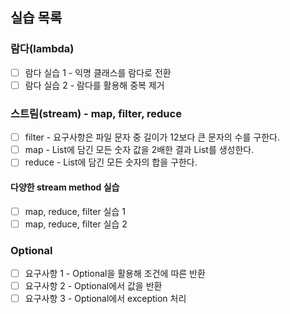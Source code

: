 ## 실습 목록
### 람다(lambda)
* [ ] 람다 실습 1 - 익명 클래스를 람다로 전환
* [ ] 람다 실습 2 - 람다를 활용해 중복 제거
### 스트림(stream) - map, filter, reduce
* [ ] filter - 요구사항은 파일 문자 중 길이가 12보다 큰 문자의 수를 구한다.
* [ ] map - List에 담긴 모든 숫자 값을 2배한 결과 List를 생성한다.
* [ ] reduce - List에 담긴 모든 숫자의 합을 구한다.
#### 다양한 stream method 실습
* [ ] map, reduce, filter 실습 1
* [ ] map, reduce, filter 실습 2
### Optional
* [ ] 요구사항 1 - Optional을 활용해 조건에 따른 반환
* [ ] 요구사항 2 - Optional에서 값을 반환
* [ ] 요구사항 3 - Optional에서 exception 처리
